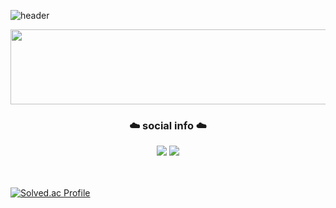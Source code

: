 ![header](https://capsule-render.vercel.app/api?type=wave&color=auto&height=150&section=header&text=It's%20sora!&fontSize=90)

<a href="https://github.com/devxb/gitanimals">
  <img src="https://render.gitanimals.org/lines/itsjustsora?pet-id=1" width="1000" height="120"/>
</a>

<div align=center><h3>☁️ social info ☁️</h3>
  <a href="https://justsora.tistory.com/" target="_blank"><img src="https://img.shields.io/badge/Tistory-000000?style=for-the-badge&logo=Tistory&logoColor=white"/></a>
  <a href="mailto:itsyoursora@gmail.com" target="_blank"><img src="https://img.shields.io/badge/Gmail-EA4335?style=for-the-badge&logo=Tistory&logoColor=white"/></a>
  
</div>

<br>
<br>


[![Solved.ac Profile](http://mazassumnida.wtf/api/v2/generate_badge?boj=keems)](https://solved.ac/keems/)
